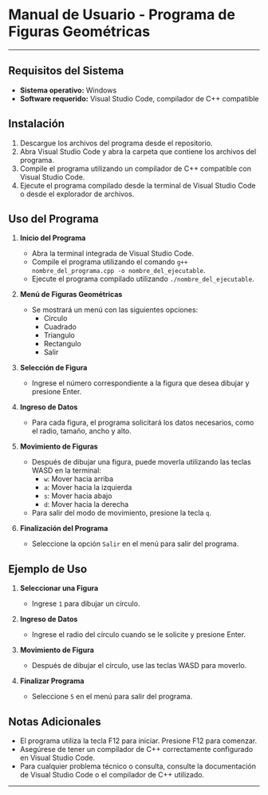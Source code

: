 # Manual de Usuario - Programa de Figuras Geométricas

---

## Requisitos del Sistema

- **Sistema operativo:** Windows
- **Software requerido:** Visual Studio Code, compilador de C++ compatible

## Instalación

1. Descargue los archivos del programa desde el repositorio.
2. Abra Visual Studio Code y abra la carpeta que contiene los archivos del programa.
3. Compile el programa utilizando un compilador de C++ compatible con Visual Studio Code.
4. Ejecute el programa compilado desde la terminal de Visual Studio Code o desde el explorador de archivos.

## Uso del Programa

1. **Inicio del Programa**
   - Abra la terminal integrada de Visual Studio Code.
   - Compile el programa utilizando el comando `g++ nombre_del_programa.cpp -o nombre_del_ejecutable`.
   - Ejecute el programa compilado utilizando `./nombre_del_ejecutable`.

2. **Menú de Figuras Geométricas**
   - Se mostrará un menú con las siguientes opciones:
     - Circulo
     - Cuadrado
     - Triangulo
     - Rectangulo
     - Salir

3. **Selección de Figura**
   - Ingrese el número correspondiente a la figura que desea dibujar y presione Enter.

4. **Ingreso de Datos**
   - Para cada figura, el programa solicitará los datos necesarios, como el radio, tamaño, ancho y alto.

5. **Movimiento de Figuras**
   - Después de dibujar una figura, puede moverla utilizando las teclas WASD en la terminal:
     - `w`: Mover hacia arriba
     - `a`: Mover hacia la izquierda
     - `s`: Mover hacia abajo
     - `d`: Mover hacia la derecha
   - Para salir del modo de movimiento, presione la tecla `q`.

6. **Finalización del Programa**
   - Seleccione la opción `Salir` en el menú para salir del programa.

## Ejemplo de Uso

1. **Seleccionar una Figura**
   - Ingrese `1` para dibujar un círculo.

2. **Ingreso de Datos**
   - Ingrese el radio del círculo cuando se le solicite y presione Enter.

3. **Movimiento de Figura**
   - Después de dibujar el círculo, use las teclas WASD para moverlo.

4. **Finalizar Programa**
   - Seleccione `5` en el menú para salir del programa.

## Notas Adicionales

- El programa utiliza la tecla F12 para iniciar. Presione F12 para comenzar.
- Asegúrese de tener un compilador de C++ correctamente configurado en Visual Studio Code.
- Para cualquier problema técnico o consulta, consulte la documentación de Visual Studio Code o el compilador de C++ utilizado.
---

